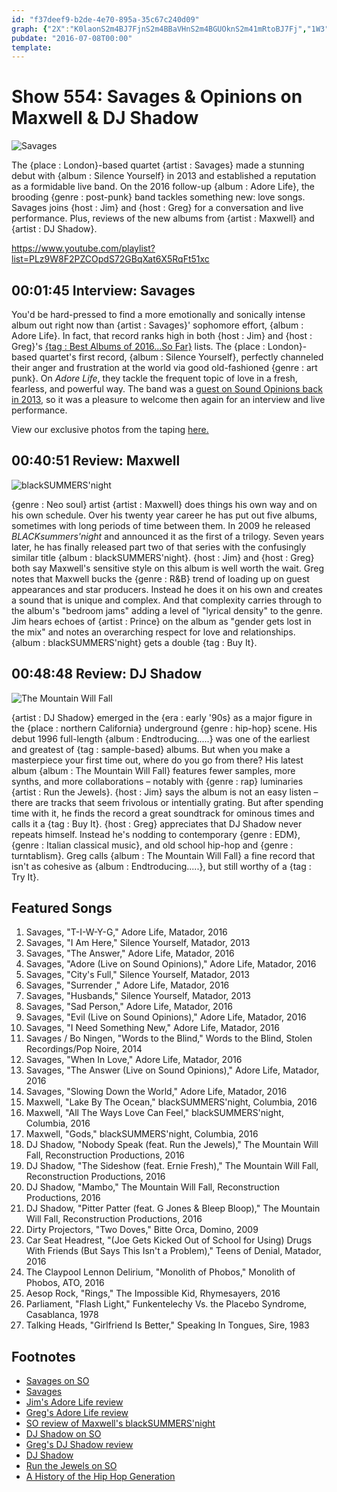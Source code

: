 ```yaml
---
id: "f37deef9-b2de-4e70-895a-35c67c240d09"
graph: {"2X":"K0laonS2m4BJ7FjnS2m4BBaVHnS2m4BGUOknS2m41mRtoBJ7Fj","1W3":"97qipX6cfd97qipBHm1GVwnJjm8nw3","29C":"BItYVBKllXBItYVcseeE8s4SfBItYVBItYVuyNSiJHeEicseeEInld7cseeEBKllXInld7BD5pcInld7dhnxeuyNSi97qipuyNSiBKllXuyNSiYHgSMuyNSiCtvWPuyNSiBMefyJHeEi97qipX6cfdBHm1Gdhnxe"}
pubdate: "2016-07-08T00:00"
template: 
---
```






# Show 554: Savages & Opinions on Maxwell & DJ Shadow

![Savages](https://static.soundopinions.org/images/2016/savages_web.jpg)

The {place : London}-based quartet {artist : Savages} made a stunning debut with {album : Silence Yourself}  in 2013 and established a reputation as a formidable live band. On the 2016 follow-up {album : Adore Life}, the brooding {genre : post-punk} band tackles something new: love songs. Savages joins {host : Jim} and {host : Greg} for a conversation and live performance. Plus, reviews of the new albums from {artist : Maxwell} and {artist : DJ Shadow}.

https://www.youtube.com/playlist?list=PLz9W8F2PZCOpdS72GBqXat6X5RqFt51xc



## 00:01:45 Interview: Savages

You'd be hard-pressed to find a more emotionally and sonically intense album out right now than {artist : Savages}' sophomore effort, {album : Adore Life}. In fact, that record ranks high in both {host : Jim} and {host : Greg}'s [{tag : Best Albums of 2016...So Far}](/show/553) lists. The {place : London}-based quartet's first record, {album : Silence Yourself}, perfectly channeled their anger and frustration at the world via good old-fashioned {genre : art punk}. On *Adore Life*, they tackle the frequent topic of love in a fresh, fearless, and powerful way. The band was a [guest on Sound Opinions back in 2013](/show/409/#savages), so it was a pleasure to welcome then again for an interview and live performance.

View our exclusive photos from the taping [here.](https://www.flickr.com/photos/soundopinions/albums/72157668476901006)



## 00:40:51 Review: Maxwell

![blackSUMMERS'night](https://static.soundopinions.org/assets/554/1W30.jpg)

{genre : Neo soul} artist {artist : Maxwell} does things his own way and on his own schedule. Over his twenty year career he has put out five albums, sometimes with long periods of time between them.  In 2009 he released *BLACKsummers'night* and announced it as the first of a trilogy. Seven years later, he has finally released part two of that series with the confusingly similar title {album : blackSUMMERS'night}. {host : Jim} and {host : Greg} both say Maxwell's sensitive style on this album is well worth the wait. Greg notes that Maxwell bucks the {genre : R&B} trend of loading up on guest appearances and star producers. Instead he does it on his own and creates a sound that is unique and complex. And that complexity carries through to the album's "bedroom jams" adding a level of "lyrical density" to the genre. Jim hears echoes of {artist : Prince} on the album as "gender gets lost in the mix" and notes an overarching respect for love and relationships. {album : blackSUMMERS'night} gets a double {tag : Buy It}.



## 00:48:48 Review: DJ Shadow

![The Mountain Will Fall](https://static.soundopinions.org/assets/554/29C0.jpg)

{artist : DJ Shadow} emerged in the {era : early '90s} as a major figure in the {place : northern California} underground {genre : hip-hop} scene. His debut 1996 full-length {album : Endtroducing.....} was one of the earliest and greatest of {tag : sample-based} albums. But when you make a masterpiece your first time out, where do you go from there? His latest album {album : The Mountain Will Fall} features fewer samples, more synths, and more collaborations – notably with {genre : rap} luminaries {artist : Run the Jewels}. {host : Jim} says the album is not an easy listen – there are tracks that seem frivolous or intentially grating. But after spending time with it, he finds the record a great soundtrack for ominous times and calls it a {tag : Buy It}. {host : Greg} appreciates that DJ Shadow never repeats himself. Instead he's nodding to contemporary {genre : EDM}, {genre : Italian classical music}, and old school hip-hop and {genre : turntablism}. Greg calls {album : The Mountain Will Fall} a fine record that isn't as cohesive as {album : Endtroducing.....}, but still worthy of a {tag : Try It}.



## Featured Songs

1. Savages, "T-I-W-Y-G," Adore Life, Matador, 2016
2. Savages, "I Am Here," Silence Yourself, Matador, 2013
3. Savages, "The Answer," Adore Life, Matador, 2016
4. Savages, "Adore (Live on Sound Opinions)," Adore Life, Matador, 2016
5. Savages, "City's Full," Silence Yourself, Matador, 2013
6. Savages, "Surrender ," Adore Life, Matador, 2016
7. Savages, "Husbands," Silence Yourself, Matador, 2013
8. Savages, "Sad Person," Adore Life, Matador, 2016
9. Savages, "Evil (Live on Sound Opinions)," Adore Life, Matador, 2016
10. Savages, "I Need Something New," Adore Life, Matador, 2016
11. Savages / Bo Ningen, "Words to the Blind," Words to the Blind, Stolen Recordings/Pop Noire, 2014
12. Savages, "When In Love," Adore Life, Matador, 2016
13. Savages, "The Answer (Live on Sound Opinions)," Adore Life, Matador, 2016
14. Savages, "Slowing Down the World," Adore Life, Matador, 2016
15. Maxwell, "Lake By The Ocean," blackSUMMERS'night, Columbia, 2016
16. Maxwell, "All The Ways Love Can Feel," blackSUMMERS'night, Columbia, 2016
17. Maxwell, "Gods," blackSUMMERS'night, Columbia, 2016
18. DJ Shadow, "Nobody Speak (feat. Run the Jewels)," The Mountain Will Fall, Reconstruction Productions, 2016
19. DJ Shadow, "The Sideshow (feat. Ernie Fresh)," The Mountain Will Fall, Reconstruction Productions, 2016
20. DJ Shadow, "Mambo," The Mountain Will Fall, Reconstruction Productions, 2016
21. DJ Shadow, "Pitter Patter (feat. G Jones & Bleep Bloop)," The Mountain Will Fall, Reconstruction Productions, 2016
22. Dirty Projectors, "Two Doves," Bitte Orca, Domino, 2009
23. Car Seat Headrest, "(Joe Gets Kicked Out of School for Using) Drugs With Friends (But Says This Isn't a Problem)," Teens of Denial, Matador, 2016
24. The Claypool Lennon Delirium, "Monolith of Phobos," Monolith of Phobos, ATO, 2016
25. Aesop Rock, "Rings," The Impossible Kid, Rhymesayers, 2016
26. Parliament, "Flash Light," Funkentelechy Vs. the Placebo Syndrome, Casablanca, 1978
27. Talking Heads, "Girlfriend Is Better," Speaking In Tongues, Sire, 1983



## Footnotes

- [Savages on SO](/show/409/#savages)
- [Savages](http://savagesband.com/)
- [Jim's Adore Life review](https://www.wbez.org/shows/jim-derogatis/adore-life-adore-savages/0215d809-584c-4aa1-85c7-4cd654e53a00)
- [Greg's Adore Life review](http://www.chicagotribune.com/entertainment/music/kot/sc-music-savages-ent-0115-20160115-column.html)
- [SO review of Maxwell's blackSUMMERS'night](/show/189/#maxwell)
- [DJ Shadow on SO](/show/50/)
- [Greg's DJ Shadow review](http://www.chicagotribune.com/entertainment/music/kot/sc-dj-shadow-ent-0624-20160624-column.html)
- [DJ Shadow](http://djshadow.com/)
- [Run the Jewels on SO](/show/481/)
- [A History of the Hip Hop Generation](/show/15/)